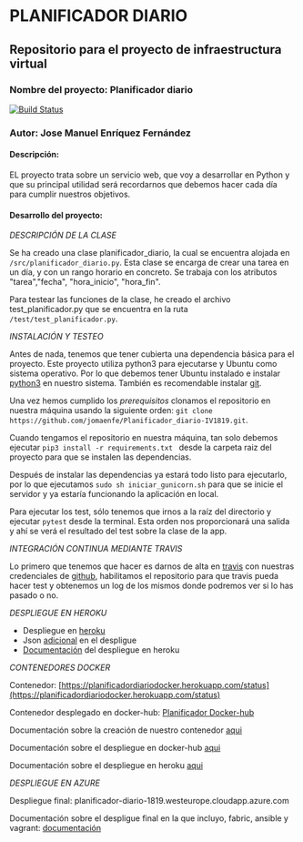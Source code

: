# PLANIFICADOR DIARIO

## Repositorio para el proyecto de infraestructura virtual

### Nombre del proyecto: Planificador diario

[![Build Status](https://travis-ci.org/jomaenfe/Planificador_diario-IV1819.svg?branch=master)](https://travis-ci.org/jomaenfe/Planificador_diario-IV1819)

### Autor: Jose Manuel Enríquez Fernández

#### Descripción:

EL proyecto trata sobre un servicio web, que voy a desarrollar en Python y que su principal utilidad será recordarnos que debemos hacer cada día para cumplir nuestros objetivos.

#### Desarrollo del proyecto:

 *DESCRIPCIÓN DE LA CLASE*

Se ha creado una clase planificador_diario, la cual se encuentra alojada en `/src/planificador_diario.py`. Esta clase se encarga de crear una tarea en un día, y con un rango horario en concreto. Se trabaja con los atributos "tarea","fecha", "hora_inicio", "hora_fin".

Para testear las funciones de la clase, he creado el archivo test_planificador.py que se encuentra en la ruta `/test/test_planificador.py`.

 *INSTALACIÓN Y TESTEO*

Antes de nada, tenemos que tener cubierta una dependencia básica para el proyecto. Este proyecto utiliza python3 para ejecutarse y Ubuntu como sistema operativo. Por lo que debemos tener Ubuntu instalado e instalar [python3](https://docs.python-guide.org/starting/install3/linux/) en nuestro sistema. También es recomendable instalar [git](https://www.digitalocean.com/community/tutorials/how-to-install-git-on-ubuntu-18-04-quickstart).

Una vez hemos cumplido los *prerequisitos* clonamos el repositorio en nuestra máquina usando la siguiente orden: ` git clone https://github.com/jomaenfe/Planificador_diario-IV1819.git `. 

Cuando tengamos el repositorio en nuestra máquina, tan solo debemos ejecutar `pip3 install -r requirements.txt ` desde la carpeta raiz del proyecto para que se instalen las dependencias.

Después de instalar las dependencias ya estará todo listo para ejecutarlo, por lo que ejecutamos `sudo sh iniciar_gunicorn.sh` para que se inicie el servidor y ya estaría funcionando la aplicación en local. 

Para ejecutar los test, sólo tenemos que irnos a la raíz del directorio y ejecutar `pytest` desde la terminal. Esta orden nos proporcionará una salida y ahí se verá el resultado del test sobre la clase de la app.

*INTEGRACIÓN CONTINUA MEDIANTE TRAVIS*

Lo primero que tenemos que hacer es darnos de alta en [travis](https://travis-ci.org/) con nuestras credenciales de [github](https://github.com/), habilitamos el repositorio para que travis pueda hacer test y obtenemos un log de los mismos donde podremos ver si lo has pasado o no.

*DESPLIEGUE EN HEROKU*

- Despliegue en [heroku](https://planificadordiario.herokuapp.com/)
- Json [adicional](https://planificadordiario.herokuapp.com/status) en el despligue
- [Documentación](https://github.com/jomaenfe/Planificador_diario-IV1819/blob/master/docs/despliegue.md) del despliegue en heroku

*CONTENEDORES DOCKER*

Contenedor: [https://planificadordiariodocker.herokuapp.com/status](https://planificadordiariodocker.herokuapp.com/status)

Contenedor desplegado en docker-hub: [Planificador Docker-hub](https://hub.docker.com/r/jomaenfe/planificador_diario-iv1819/)

Documentación sobre la creación de nuestro contenedor [aqui](https://github.com/jomaenfe/Planificador_diario-IV1819/blob/master/docs/documentacion_docker.md)

Documentación sobre el despliegue en docker-hub [aqui](https://github.com/jomaenfe/Planificador_diario-IV1819/blob/master/docs/documentacion_dockerhub.md)

Documentación sobre el despliegue en heroku [aqui](https://github.com/jomaenfe/Planificador_diario-IV1819/blob/master/docs/despliegue_docker_heroku.md)

*DESPLIEGUE EN AZURE*

Despliegue final: planificador-diario-1819.westeurope.cloudapp.azure.com

Documentación sobre el despligue final en la que incluyo, fabric, ansible y vagrant: [documentación](https://github.com/jomaenfe/Planificador_diario-IV1819/blob/master/docs/despliegue-azure.md)